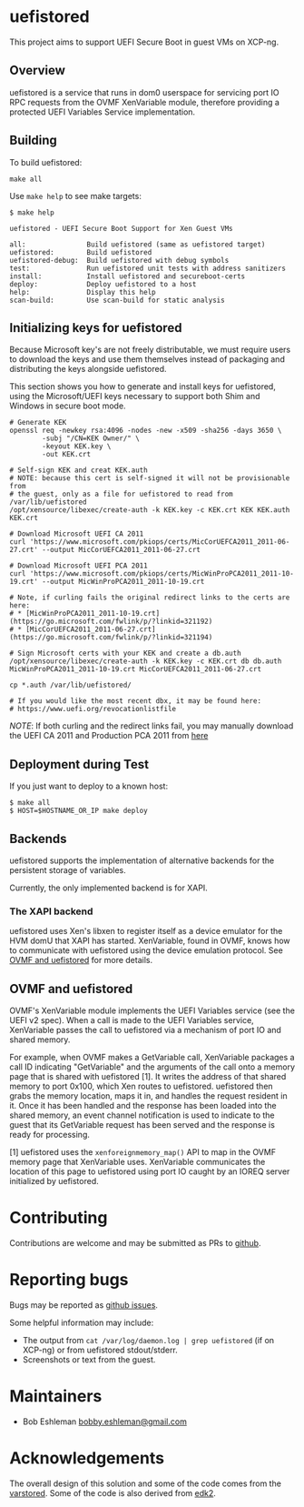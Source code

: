 # uefistored

This project aims to support UEFI Secure Boot in guest VMs on XCP-ng.

## Overview

uefistored is a service that runs in dom0 userspace for servicing port IO RPC
requests from the OVMF XenVariable module, therefore providing a protected UEFI
Variables Service implementation.

## Building

To build uefistored:

```
make all
```

Use `make help` to see make targets:

```
$ make help

uefistored - UEFI Secure Boot Support for Xen Guest VMs

all:               Build uefistored (same as uefistored target)
uefistored:        Build uefistored
uefistored-debug:  Build uefistored with debug symbols
test:              Run uefistored unit tests with address sanitizers
install:           Install uefistored and secureboot-certs
deploy:            Deploy uefistored to a host
help:              Display this help
scan-build:        Use scan-build for static analysis
```

## Initializing keys for uefistored

Because Microsoft key's are not freely distributable, we must require users to
download the keys and use them themselves instead of packaging and distributing
the keys alongside uefistored.

This section shows you how to generate and install keys for uefistored, using
the Microsoft/UEFI keys necessary to support both Shim and Windows in secure
boot mode.

```
# Generate KEK
openssl req -newkey rsa:4096 -nodes -new -x509 -sha256 -days 3650 \
        -subj "/CN=KEK Owner/" \
        -keyout KEK.key \
        -out KEK.crt

# Self-sign KEK and creat KEK.auth
# NOTE: because this cert is self-signed it will not be provisionable from
# the guest, only as a file for uefistored to read from /var/lib/uefistored
/opt/xensource/libexec/create-auth -k KEK.key -c KEK.crt KEK KEK.auth KEK.crt

# Download Microsoft UEFI CA 2011
curl 'https://www.microsoft.com/pkiops/certs/MicCorUEFCA2011_2011-06-27.crt' --output MicCorUEFCA2011_2011-06-27.crt

# Download Microsoft UEFI PCA 2011
curl 'https://www.microsoft.com/pkiops/certs/MicWinProPCA2011_2011-10-19.crt' --output MicWinProPCA2011_2011-10-19.crt

# Note, if curling fails the original redirect links to the certs are here:
# * [MicWinProPCA2011_2011-10-19.crt](https://go.microsoft.com/fwlink/p/?linkid=321192)
# * [MicCorUEFCA2011_2011-06-27.crt](https://go.microsoft.com/fwlink/p/?linkid=321194)

# Sign Microsoft certs with your KEK and create a db.auth
/opt/xensource/libexec/create-auth -k KEK.key -c KEK.crt db db.auth MicWinProPCA2011_2011-10-19.crt MicCorUEFCA2011_2011-06-27.crt

cp *.auth /var/lib/uefistored/

# If you would like the most recent dbx, it may be found here:
# https://www.uefi.org/revocationlistfile

```

*NOTE*: If both curling and the redirect links fail, you may manually download the UEFI CA 2011 and
Production PCA 2011 from
[here](https://docs.microsoft.com/en-us/windows-hardware/manufacture/desktop/windows-secure-boot-key-creation-and-management-guidance)

## Deployment during Test

If you just want to deploy to a known host:

```
$ make all
$ HOST=$HOSTNAME_OR_IP make deploy
```

## Backends

uefistored supports the implementation of alternative backends for the
persistent storage of variables.

Currently, the only implemented backend is for XAPI.

### The XAPI backend

uefistored uses Xen's libxen to register itself as a device emulator for the
HVM domU that XAPI has started.  XenVariable, found in OVMF, knows how to
communicate with uefistored using the device emulation protocol.  See [OVMF
and uefistored](#ovmf-and-uefistored) for more details.

## OVMF and uefistored

OVMF's XenVariable module implements the UEFI Variables service (see the UEFI
v2 spec).  When a call is made to the UEFI Variables service, XenVariable
passes the call to uefistored via a mechanism of port IO and shared memory.

For example, when OVMF makes a GetVariable call, XenVariable packages a call ID
indicating "GetVariable" and the arguments of the call onto a memory page that
is shared with uefistored [1].  It writes the address of that shared memory
to port 0x100, which Xen routes to uefistored.  uefistored then grabs the
memory location, maps it in, and handles the request resident in it.  Once it
has been handled and the response has been loaded into the shared memory, an
event channel notification is used to indicate to the guest that its
GetVariable request has been served and the response is ready for processing.

[1] uefistored uses the `xenforeignmemory_map()` API to map in the
    OVMF memory page that XenVariable uses.  XenVariable communicates
    the location of this page to uefistored using port IO caught by
    an IOREQ server initialized by uefistored.

# Contributing

Contributions are welcome and may be submitted as PRs to [github](https://github.com/xcp-ng/uefistored).

# Reporting bugs

Bugs may be reported as [github issues](https://github.com/xcp-ng/uefistored/issues).

Some helpful information may include:

* The output from `cat /var/log/daemon.log | grep uefistored` (if
  on XCP-ng) or from  uefistored stdout/stderr.
* Screenshots or text from the guest.

# Maintainers 

* Bob Eshleman bobby.eshleman@gmail.com

# Acknowledgements

The overall design of this solution and some of the code comes from the
[varstored](https://github.com/xapi-project/varstored).  Some of the code is
also derived from [edk2](https://github.com/tianocore/edk2).

